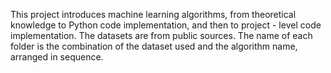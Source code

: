This project introduces machine learning algorithms, from theoretical knowledge to Python code implementation, and then to project - level code implementation. The datasets are from public sources. The name of each folder is the combination of the dataset used and the algorithm name, arranged in sequence.
